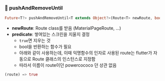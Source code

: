 ### 📍 pushAndRemoveUntil

```dart
Future<T?> pushAndRemoveUntil<T extends Object?>(Route<T> newRoute, bool Function(Route<dynamic>) predicate)
```

- **newRoute**: Route class를 받음 (MaterialPageRoute, ...)
- **predicate**: 쌓여있는 스크린을 지울지 결정
  - `true`면 지우는 것
  - bool을 반환하는 함수가 필요
  - 아래와 같이 사용하는데, 이때 익명함수의 인자로 사용된 route는 flutter가 자동으로 Route 클래스의 인스턴스로 지정함
  - 따라서 이름이 route이던 powercococo 던 상관 없음

```dart
(route) => true
```



